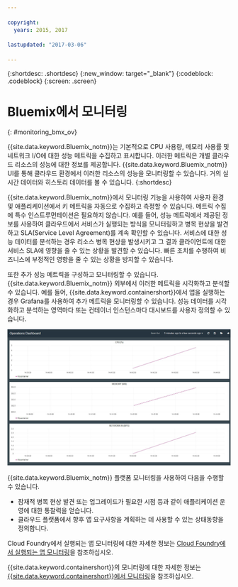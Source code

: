 ```yaml
---

copyright:
  years: 2015, 2017

lastupdated: "2017-03-06"

---
```



{:shortdesc: .shortdesc}
{:new_window: target="_blank"}
{:codeblock: .codeblock}
{:screen: .screen}


# Bluemix에서 모니터링
{: #monitoring_bmx_ov}

{{site.data.keyword.Bluemix_notm}}는 기본적으로 CPU 사용량, 메모리 사용률 및 네트워크 I/O에 대한 성능 메트릭을 수집하고 표시합니다. 이러한 메트릭은 개별 클라우드 리소스의 성능에 대한 정보를 제공합니다. {{site.data.keyword.Bluemix_notm}} UI를 통해 클라우드 환경에서 이러한 리소스의 성능을 모니터링할 수 있습니다. 거의 실시간 데이터와 히스토리 데이터를 볼 수 있습니다.
{:shortdesc}

{{site.data.keyword.Bluemix_notm}}에서 모니터링 기능을 사용하여 사용자 환경 및 애플리케이션에서 키 메트릭을 자동으로 수집하고 측정할 수 있습니다. 메트릭 수집에 특수 인스트루먼테이션은 필요하지 않습니다. 예를 들어, 성능 메트릭에서 제공된 정보를 사용하여 클라우드에서 서비스가 실행되는 방식을 모니터링하고 병목 현상을 발견하고 SLA(Service Level Agreement)를 계속 확인할 수 있습니다. 서비스에 대한 성능 데이터를 분석하는 경우 리소스 병목 현상을 발생시키고 그 결과 클라이언트에 대한 서비스 SLA에 영향을 줄 수 있는 상황을 발견할 수 있습니다. 빠른 조치를 수행하여 비즈니스에 부정적인 영향을 줄 수 있는 상황을 방지할 수 있습니다.  

또한 추가 성능 메트릭을 구성하고 모니터링할 수 있습니다. {{site.data.keyword.Bluemix_notm}} 외부에서 이러한 메트릭을 시각화하고 분석할 수 있습니다. 예를 들어, {{site.data.keyword.containershort}}에서 앱을 실행하는 경우 Grafana를 사용하여 추가 메트릭을 모니터링할 수 있습니다. 성능 데이터를 시각화하고 분석하는 영역마다 또는 컨테이너 인스턴스마다 대시보드를 사용자 정의할 수 있습니다.

![{{site.data.keyword.Bluemix_notm}}에서 실행 중인 컨테이너의 Grafana 모니터링 보기](images/monitoring_default_container_grafana_view.jpg "Bluemix에서 실행 중인 컨테이너의 Grafana 모니터링 보기") 

{{site.data.keyword.Bluemix_notm}} 플랫폼 모니터링을 사용하여 다음을 수행할 수 있습니다.

* 잠재적 병목 현상 발견 또는 업그레이드가 필요한 시점 등과 같이 애플리케이션 운영에 대한 통찰력을 얻습니다. 
* 클라우드 플랫폼에서 향후 앱 요구사항을 계획하는 데 사용할 수 있는 상태동향을 정의합니다.

Cloud Foundry에서 실행되는 앱 모니터링에 대한 자세한 정보는 [Cloud Foundry에서 실행되는 앱 모니터링](monitoring_cf_apps.html#monitoring_bluemix_apps)을 참조하십시오.

{{site.data.keyword.containershort}}의 모니터링에 대한 자세한 정보는 [{{site.data.keyword.containershort}}에서 모니터링](containers/monitoring_containers_ov.html#monitoring_bmx_containers_ov)을 참조하십시오.
